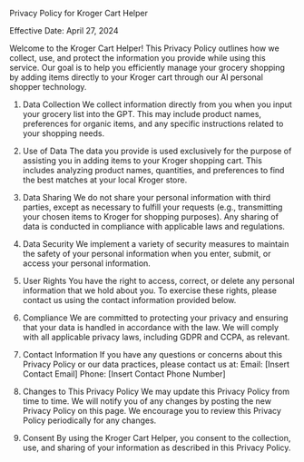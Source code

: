 Privacy Policy for Kroger Cart Helper

Effective Date: April 27, 2024

Welcome to the Kroger Cart Helper! This Privacy Policy outlines how we collect, use, and protect the information you provide while using this service. Our goal is to help you efficiently manage your grocery shopping by adding items directly to your Kroger cart through our AI personal shopper technology.

1. Data Collection
We collect information directly from you when you input your grocery list into the GPT. This may include product names, preferences for organic items, and any specific instructions related to your shopping needs.

2. Use of Data
The data you provide is used exclusively for the purpose of assisting you in adding items to your Kroger shopping cart. This includes analyzing product names, quantities, and preferences to find the best matches at your local Kroger store.

3. Data Sharing
We do not share your personal information with third parties, except as necessary to fulfill your requests (e.g., transmitting your chosen items to Kroger for shopping purposes). Any sharing of data is conducted in compliance with applicable laws and regulations.

4. Data Security
We implement a variety of security measures to maintain the safety of your personal information when you enter, submit, or access your personal information.

5. User Rights
You have the right to access, correct, or delete any personal information that we hold about you. To exercise these rights, please contact us using the contact information provided below.

6. Compliance
We are committed to protecting your privacy and ensuring that your data is handled in accordance with the law. We will comply with all applicable privacy laws, including GDPR and CCPA, as relevant.

7. Contact Information
If you have any questions or concerns about this Privacy Policy or our data practices, please contact us at:
Email: [Insert Contact Email]
Phone: [Insert Contact Phone Number]

8. Changes to This Privacy Policy
We may update this Privacy Policy from time to time. We will notify you of any changes by posting the new Privacy Policy on this page. We encourage you to review this Privacy Policy periodically for any changes.

9. Consent
By using the Kroger Cart Helper, you consent to the collection, use, and sharing of your information as described in this Privacy Policy.

